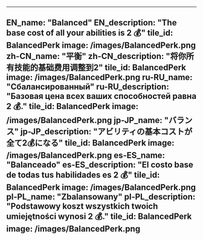 ---

EN_name: "Balanced"
EN_description: "The base cost of all your abilities is 2 💰"
tile_id: BalancedPerk
image: /images/BalancedPerk.png
zh-CN_name: "平衡"
zh-CN_description: "将你所有技能的基础费用调整到2"
tile_id: BalancedPerk
image: /images/BalancedPerk.png
ru-RU_name: "Сбалансированный"
ru-RU_description: "Базовая цена всех ваших способностей равна 2 💰."
tile_id: BalancedPerk
image: /images/BalancedPerk.png
jp-JP_name: "バランス"
jp-JP_description: "アビリティの基本コストが全て2💰になる"
tile_id: BalancedPerk
image: /images/BalancedPerk.png
es-ES_name: "Balanceado"
es-ES_description: "El costo base de todas tus habilidades es 2 💰"
tile_id: BalancedPerk
image: /images/BalancedPerk.png
pl-PL_name: "Zbalansowany"
pl-PL_description: "Podstawowy koszt wszystkich twoich umiejętności wynosi 2 💰."
tile_id: BalancedPerk
image: /images/BalancedPerk.png
---